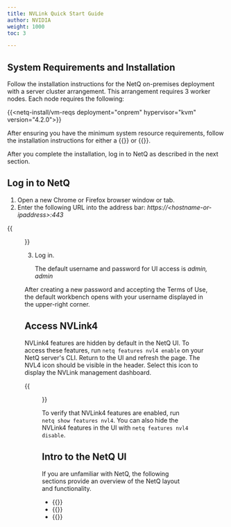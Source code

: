 ```yaml
---
title: NVLink Quick Start Guide
author: NVIDIA
weight: 1000
toc: 3

---
```


## System Requirements and Installation

Follow the installation instructions for the NetQ on-premises deployment with a server cluster arrangement. This arrangement requires 3 worker nodes. Each node requires the following:

{{<netq-install/vm-reqs deployment="onprem" hypervisor="kvm" version="4.2.0">}}

After ensuring you have the minimum system resource requirements, follow the installation instructions for either a {{<link title="Set Up Your KVM Virtual Machine for an On-premises Server Cluster" text="KVM hypervisor">}} or {{<link title="Set Up Your VMware Virtual Machine for an On-premises Server Cluster" text="VMware hypervisor">}}.

After you complete the installation, log in to NetQ as described in the next section.

## Log in to NetQ

1. Open a new Chrome or Firefox browser window or tab.
2. Enter the following URL into the address bar: *https://\<hostname-or-ipaddress\>:443*  

 {{<figure src="/images/netq/splashscreen-480.png" alt="NetQ login screen" width="700">}}

3. Log in. 

    The default username and password for UI access is *admin, admin*

After creating a new password and accepting the Terms of Use, the default workbench opens with your username displayed in the upper-right corner.

## Access NVLink4

NVLink4 features are hidden by default in the NetQ UI. To access these features, run `netq features nvl4 enable` on your NetQ server's CLI. Return to the UI and refresh the page. The NVL4 icon should be visible in the header. Select this icon to display the NVLink management dashboard.

{{<figure src="/images/netq/nvl4-header-480.png" alt="" width="950">}}

To verify that NVLink4 features are enabled, run `netq show features nvl4`. You can also hide the NVLink4 features in the UI with `netq features nvl4 disable`.

## Intro to the NetQ UI

If you are unfamiliar with NetQ, the following sections provide an overview of the NetQ layout and functionality.

- {{<link title="NetQ User Interface Overview">}} 
- {{<link title="Events and Notifications">}}
- {{<link title="Lifecycle Management">}}

